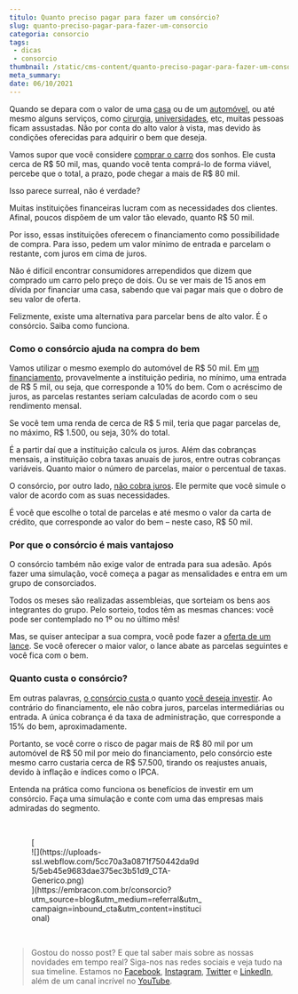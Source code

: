 ```yaml
---
titulo: Quanto preciso pagar para fazer um consórcio?
slug: quanto-preciso-pagar-para-fazer-um-consorcio
categoria: consorcio
tags:
 - dicas
 - consorcio
thumbnail: /static/cms-content/quanto-preciso-pagar-para-fazer-um-consorcio.png
meta_summary: 
date: 06/10/2021
---
```

Quando se depara com o valor de uma [casa](https://www.embracon.com.br/blog/como-funciona-consorcio-de-imoveis) ou de um [automóvel](https://www.embracon.com.br/blog/saiba-quando-fazer-um-consorcio-de-automovel), ou até mesmo alguns serviços, como [cirurgia](https://www.embracon.com.br/blog/quando-a-cirurgia-plastica-e-a-melhor-opcao), [universidades](https://www.embracon.com.br/blog/educacao-saiba-como-investir-na-sua), etc, muitas pessoas ficam assustadas. Não por conta do alto valor à vista, mas devido às condições oferecidas para adquirir o bem que deseja.

Vamos supor que você considere [comprar o carro](https://www.embracon.com.br/blog/5-formas-de-pagamento-de-um-carro) dos sonhos. Ele custa cerca de R$ 50 mil, mas, quando você tenta comprá-lo de forma viável, percebe que o total, a prazo, pode chegar a mais de R$ 80 mil.

Isso parece surreal, não é verdade?

Muitas instituições financeiras lucram com as necessidades dos clientes. Afinal, poucos dispõem de um valor tão elevado, quanto R$ 50 mil.

Por isso, essas instituições oferecem o financiamento como possibilidade de compra. Para isso, pedem um valor mínimo de entrada e parcelam o restante, com juros em cima de juros.

Não é difícil encontrar consumidores arrependidos que dizem que comprado um carro pelo preço de dois. Ou se ver mais de 15 anos em dívida por financiar uma casa, sabendo que vai pagar mais que o dobro de seu valor de oferta.

Felizmente, existe uma alternativa para parcelar bens de alto valor. É o consórcio. Saiba como funciona.

### Como o consórcio ajuda na compra do bem

Vamos utilizar o mesmo exemplo do automóvel de R$ 50 mil. Em [um financiamento](https://www.embracon.com.br/blog/financiamento-ou-consorcio-o-que-e-melhor-na-compra-de-um-imovel), provavelmente a instituição pediria, no mínimo, uma entrada de R$ 5 mil, ou seja, que corresponde a 10% do bem. Com o acréscimo de juros, as parcelas restantes seriam calculadas de acordo com o seu rendimento mensal.

Se você tem uma renda de cerca de R$ 5 mil, teria que pagar parcelas de, no máximo, R$ 1.500, ou seja, 30% do total.

É a partir daí que a instituição calcula os juros. Além das cobranças mensais, a instituição cobra taxas anuais de juros, entre outras cobranças variáveis. Quanto maior o número de parcelas, maior o percentual de taxas.

O consórcio, por outro lado, [não cobra juros](https://www.embracon.com.br/blog/consorcio-nao-tem-juros-entenda). Ele permite que você simule o valor de acordo com as suas necessidades.

É você que escolhe o total de parcelas e até mesmo o valor da carta de crédito, que corresponde ao valor do bem – neste caso, R$ 50 mil.

### Por que o consórcio é mais vantajoso

O consórcio também não exige valor de entrada para sua adesão. Após fazer uma simulação, você começa a pagar as mensalidades e entra em um grupo de consorciados.

Todos os meses são realizadas assembleias, que sorteiam os bens aos integrantes do grupo. Pelo sorteio, todos têm as mesmas chances: você pode ser contemplado no 1º ou no último mês!

Mas, se quiser antecipar a sua compra, você pode fazer a [oferta de um lance](https://www.embracon.com.br/blog/como-funcionam-os-tipos-de-lances-no-consorcio). Se você oferecer o maior valor, o lance abate as parcelas seguintes e você fica com o bem.

### Quanto custa o consórcio?

Em outras palavras, [o consórcio custa ](https://www.embracon.com.br/blog/quanto-preciso-pagar-para-fazer-um-consorcio)o quanto [você deseja investir](https://www.embracon.com.br/blog/qual-o-melhor-investimento-para-r-50-r-500-ou-r-5000). Ao contrário do financiamento, ele não cobra juros, parcelas intermediárias ou entrada. A única cobrança é da taxa de administração, que corresponde a 15% do bem, aproximadamente.

Portanto, se você corre o risco de pagar mais de R$ 80 mil por um automóvel de R$ 50 mil por meio do financiamento, pelo consórcio este mesmo carro custaria cerca de R$ 57.500, tirando os reajustes anuais, devido à inflação e índices como o IPCA.

Entenda na prática como funciona os benefícios de investir em um consórcio. Faça uma simulação e conte com uma das empresas mais admiradas do segmento.

‍

<figure class="w-richtext-figure-type-image w-richtext-align-center" style="max-width:310px">[<div>![](https://uploads-ssl.webflow.com/5cc70a3a0871f750442da9d5/5eb45e9683dae375ec3b51d9_CTA-Generico.png)</div>](https://embracon.com.br/consorcio?utm_source=blog&utm_medium=referral&utm_campaign=inbound_cta&utm_content=institucional)</figure>‍

> Gostou do nosso post? E que tal saber mais sobre as nossas novidades em tempo real? Siga-nos nas redes sociais e veja tudo na sua timeline. Estamos no [Facebook](https://www.facebook.com/embracon/), [Instagram](https://www.instagram.com/embraconoficial/), [Twitter](https://twitter.com/embracon) e [LinkedIn](https://www.linkedin.com/company/1018875/), além de um canal incrível no [YouTube](https://www.youtube.com/channel/UCL-Y0mv9zc73Iek48NLUBzQ).

‍
